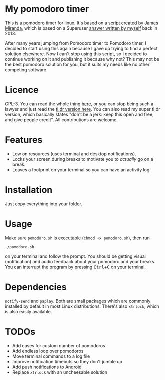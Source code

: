# My pomodoro timer

This is a pomodoro timer for linux. It's based on a [script created by James Miranda](https://gist.github.com/jameswpm/2833c89b18fc3f571985779cbee0a2b8), which is based on a Superuser [answer written by myself](https://superuser.com/questions/224265/pomodoro-timer-for-linux/669811#669811) back in 2013.

After many years jumping from Pomodoro timer to Pomodoro timer, I decided to start using this again because I gave up trying to find a perfect solution elsewhere. Now I can't stop using this script, so I decided to continue working on it and publishing it because why not? This may not be the best pomodoro solution for you, but it suits my needs like no other competing software.

# Licence

GPL-3. You can read the whole thing [here](https://www.gnu.org/licenses/gpl-3.0.en.html), or you can stop being such a lawyer and just read the [tl;dr version here](https://tldrlegal.com/license/gnu-general-public-license-v3-(gpl-3)). You can also read my super tl;dr version, which basically states "don't be a jerk: keep this open and free, and give people credit". All contributions are welcome.

# Features

- Low on resources (uses terminal and desktop notifications).
- Locks your screen during breaks to motivate you to _actually_ go on a break.
- Leaves a footprint on your terminal so you can have an activity log.

# Installation

Just copy everything into your folder.

# Usage

Make sure `pomodoro.sh` is executable (`chmod +x pomodoro.sh`), then run

```
./pomodoro.sh
```

on your terminal and follow the prompt. You should be getting visual (notification) and audio feedback about your pomodoro and your breaks. You can interrupt the program by pressing <kbd>Ctrl</kbd>+<kbd>C</kbd> on your terminal.

# Dependencies

`notify-send` and `paplay`. Both are small packages which are commonly installed by default in most Linux distributions. There's also `xtrlock`, which is also easily available.

# TODOs

- Add cases for custom number of pomodoros
- Add endless loop over pomodoros
- Move terminal commands to a log file
- Improve notification timeouts so they don't jumble up
- Add push notifications to Android
- Replace `xtrlock` with an uncheesable solution
